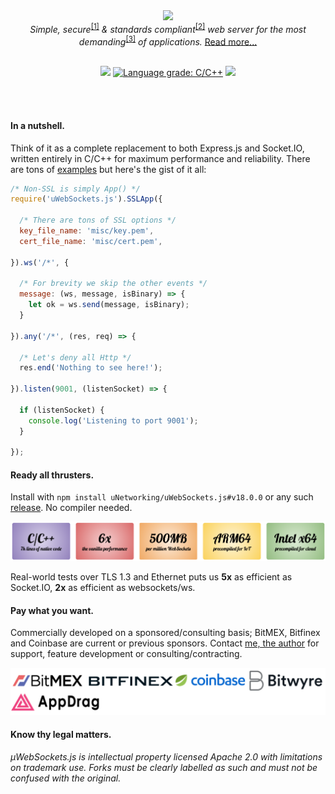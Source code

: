 <div align="center">
<img src="https://raw.githubusercontent.com/uNetworking/uWebSockets/master/misc/logo.svg" height="180" /><br>
<i>Simple, secure</i><sup><a href="https://github.com/uNetworking/uWebSockets/tree/master/fuzzing#fuzz-testing-of-various-parsers-and-mocked-examples">[1]</a></sup><i> & standards compliant</i><sup><a href="https://unetworking.github.io/uWebSockets.js/report.pdf">[2]</a></sup><i> web server for the most demanding</i><sup><a href="https://github.com/uNetworking/uWebSockets/tree/master/benchmarks#benchmark-driven-development">[3]</a></sup><i> of applications.</i> <a href="https://github.com/uNetworking/uWebSockets/blob/master/misc/READMORE.md">Read more...</a>
<br><br>


<a href="https://github.com/uNetworking/uWebSockets.js/releases"><img src="https://img.shields.io/github/v/release/uNetworking/uWebSockets.js"></a> <a href="https://lgtm.com/projects/g/uNetworking/uWebSockets.js/context:cpp"><img alt="Language grade: C/C++" src="https://img.shields.io/lgtm/grade/cpp/g/uNetworking/uWebSockets.js.svg?logo=lgtm&logoWidth=18"/></a> <img src="https://img.shields.io/badge/downloads-50,000,000+-green" />

</div>
<br><br>

#### In a nutshell.

Think of it as a complete replacement to both Express.js and Socket.IO, written entirely in C/C++ for maximum performance and reliability. There are tons of [examples](examples) but here's the gist of it all:

```javascript
/* Non-SSL is simply App() */
require('uWebSockets.js').SSLApp({

  /* There are tons of SSL options */
  key_file_name: 'misc/key.pem',
  cert_file_name: 'misc/cert.pem',
  
}).ws('/*', {

  /* For brevity we skip the other events */
  message: (ws, message, isBinary) => {
    let ok = ws.send(message, isBinary);
  }
  
}).any('/*', (res, req) => {

  /* Let's deny all Http */
  res.end('Nothing to see here!');
  
}).listen(9001, (listenSocket) => {

  if (listenSocket) {
    console.log('Listening to port 9001');
  }
  
});
```

#### Ready all thrusters.

Install with `npm install uNetworking/uWebSockets.js#v18.0.0` or any such [release](https://github.com/uNetworking/uWebSockets.js/releases). No compiler needed.

![](misc/features_strip.png)

Real-world tests over TLS 1.3 and Ethernet puts us **5x** as efficient as Socket.IO, **2x** as efficient as websockets/ws.

#### Pay what you want.
Commercially developed on a sponsored/consulting basis; BitMEX, Bitfinex and Coinbase are current or previous sponsors. Contact [me, the author](https://github.com/alexhultman) for support, feature development or consulting/contracting.

![](https://raw.githubusercontent.com/uNetworking/uWebSockets/master/misc/2018.png)

#### Know thy legal matters.

*µWebSockets.js is intellectual property licensed Apache 2.0 with limitations on trademark use. Forks must be clearly labelled as such and must not be confused with the original.*
